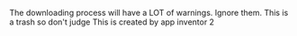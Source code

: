 The downloading process will have a LOT of warnings. Ignore them.
This is a trash so don't judge
This is created by app inventor 2
